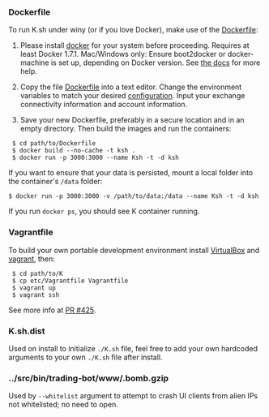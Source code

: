 ### Dockerfile
To run K.sh under winy (or if you love Docker), make use of the [Dockerfile](https://raw.githubusercontent.com/ctubio/Krypto-trading-bot/master/etc/Dockerfile):

1. Please install [docker](https://www.docker.com/) for your system before proceeding. Requires at least Docker 1.7.1. Mac/Windows only: Ensure boot2docker or docker-machine is set up, depending on Docker version. See [the docs](https://docs.docker.com/installation/mac/) for more help.

2. Copy the file [Dockerfile](https://raw.githubusercontent.com/ctubio/Krypto-trading-bot/master/etc/Dockerfile) into a text editor. Change the environment variables to match your desired [configuration](https://github.com/ctubio/Krypto-trading-bot/tree/master/etc#configuration-options). Input your exchange connectivity information and account information.

3. Save your new Dockerfile, preferably in a secure location and in an empty directory. Then build the images and run the containers:
```
 $ cd path/to/Dockerfile
 $ docker build --no-cache -t ksh .
 $ docker run -p 3000:3000 --name Ksh -t -d ksh
```
If you want to ensure that your data is persisted, mount a local folder into the container's `/data` folder:
```
$ docker run -p 3000:3000 -v /path/to/data:/data --name Ksh -t -d ksh
```

If you run `docker ps`, you should see K container running.

### Vagrantfile
To build your own portable development environment install [VirtualBox](https://www.virtualbox.org/wiki/Downloads) and [vagrant](https://www.vagrantup.com/downloads.html), then:
```
 $ cd path/to/K
 $ cp etc/Vagrantfile Vagrantfile
 $ vagrant up
 $ vagrant ssh
```
See more info at [PR #425](https://github.com/ctubio/Krypto-trading-bot/pull/425).

### K.sh.dist
Used on install to initialize `./K.sh` file, feel free to add your own hardcoded arguments to your own `./K.sh` file after install.

### ../src/bin/trading-bot/www/.bomb.gzip
Used by `--whitelist` argument to attempt to crash UI clients from alien IPs not whitelisted; no need to open.
